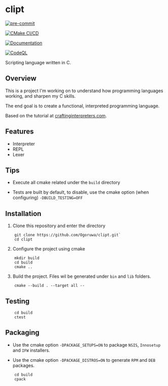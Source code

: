 # clipt

[![pre-commit](https://github.com/Ogoruwa/clipt/actions/workflows/pre-commit.yml/badge.svg)](https://github.com/Ogoruwa/clipt/actions/workflows/pre-commit.yml)

[![CMake CI/CD](https://github.com/Ogoruwa/clipt/actions/workflows/cmake.yml/badge.svg)](https://github.com/Ogoruwa/clipt/actions/workflows/cmake.yml)

[![Documentation](https://github.com/Ogoruwa/clipt/actions/workflows/documentation.yml/badge.svg)](https://github.com/Ogoruwa/clipt/actions/workflows/documentation.yml)

[![CodeQL](https://github.com/Ogoruwa/clipt/actions/workflows/github-code-scanning/codeql/badge.svg)](https://github.com/Ogoruwa/clipt/actions/workflows/github-code-scanning/codeql)


Scripting language written in C.

## Overview

This is a project I'm working on to understand how programming languages working, and sharpen my C skills.

The end goal is to create a functional, interpreted programming language.

Based on the tutorial at [craftinginterpreters.com](https://craftinginterpreters.com).

## Features

- Interpreter
- REPL
- Lexer

## Tips

- Execute all cmake related under the `build` directory

- Tests are built by default, to disable, use the cmake option (when configuring) `-DBUILD_TESTING=OFF`

## Installation

1. Clone this repository and enter the directory

```shell
    git clone https://github.com/Ogoruwa/clipt.git`
    cd clipt
```

2. Configure the project using cmake

```shell
    mkdir build
    cd build
    cmake ..
```

3. Build the project. Files wil be generated under `bin` and `lib` folders.

```shell
    cmake --build . --target all --
```

## Testing

```shell
    cd build
    ctest
```

## Packaging

- Use the cmake option `-DPACKAGE_SETUPS=ON` to package `NSIS`, `Innosetup` and `IFW` installers.

- Use the cmake option `-DPACKAGE_DISTROS=ON` to generate `RPM` and `DEB` packages.

```shell
    cd build
    cpack
```

